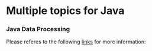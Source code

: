 # Multiple topics for Java

### Java Data Processing

Please referes to the following 
[links](../../../docs/java-streams-vs-collections.md) 
for more information:
